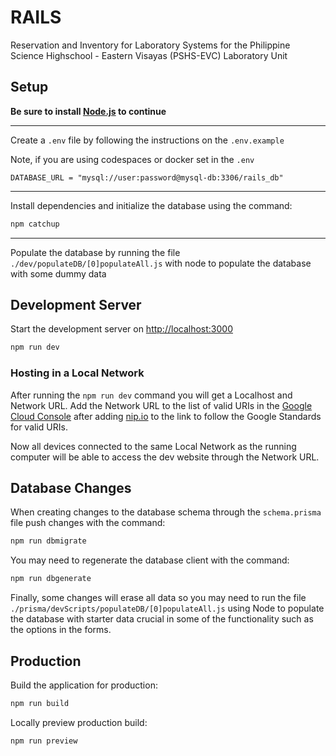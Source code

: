 # RAILS

Reservation and Inventory for Laboratory Systems for the Philippine Science Highschool - Eastern Visayas (PSHS-EVC) Laboratory Unit 


## Setup

**Be sure to install [Node.js](https://nodejs.org/en/download/) to continue**

---

Create a `.env` file by following the instructions on the `.env.example`

Note, if you are using codespaces or docker set in the `.env`

```
DATABASE_URL = "mysql://user:password@mysql-db:3306/rails_db"
```
<hr>
Install dependencies and initialize the database using the command:

```bash
npm catchup
```
<hr>

Populate the database by running the file ```./dev/populateDB/[0]populateAll.js``` with node to populate the database with some dummy data

## Development Server
Start the development server on [http://localhost:3000](http://localhost:3000)

```bash
npm run dev
```
### Hosting in a Local Network
After running the ``npm run dev`` command you will get a Localhost and Network URL. Add the Network URL to the list of valid URIs in the [Google Cloud Console](https://console.cloud.google.com/apis/credentials/oauthclient/519080737068-9mbu298l9aklt6fi3ospc6aef4q6grhk.apps.googleusercontent.com?authuser=3&project=rails-382915) after adding [nip.io](https://github.com/exentriquesolutions/nip.io) to the link to follow the Google Standards for valid URIs.

Now all devices connected to the same Local Network as the running computer will be able to access the dev website through the Network URL.
## Database Changes
When creating changes to the database schema through the ```schema.prisma``` file push changes with the command:
```bash
npm run dbmigrate
```
You may need to regenerate the database client with the command:
```bash
npm run dbgenerate
```
Finally, some changes will erase all data so you may need to run the file ```./prisma/devScripts/populateDB/[0]populateAll.js``` using Node to populate the database with starter data crucial in some of the functionality such as the options in the forms.

## Production

Build the application for production:

```bash
npm run build
```

Locally preview production build:

```bash
npm run preview
```

